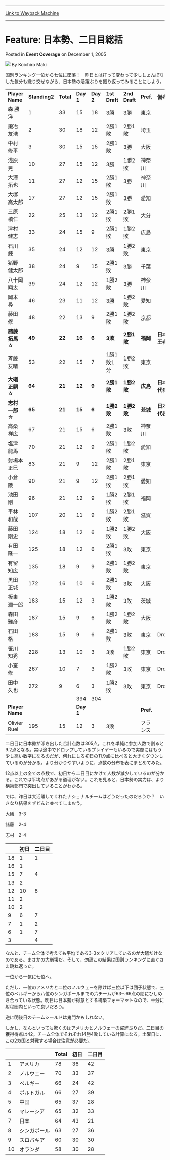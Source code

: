 
---
[Link to Wayback Machine](https://web.archive.org/web/20211208014852/https://magic.wizards.com/en/articles/archive/event-coverage/feature-%E6%97%A5%E6%9C%AC%E5%8B%A2%E3%80%81%E4%BA%8C%E6%97%A5%E7%9B%AE%E7%B7%8F%E6%8B%AC-2005-12-01)

[_metadata_:author]:- "Koichiro Maki"
[_metadata_:description]:- "国別ランキング一位から七位に墜落！　昨日とは打って変わって少ししょんぼりした気分も織り交ぜながら、日本勢の活躍ぶりを振り返ってみることにしよう。 Player Name Standing2 Total Day 1 Day 2 1st Draft 2nd Draft Pref."
[_metadata_:generator]:- "Drupal 7 (http://drupal.org)"
[_metadata_:node]:- "589361"
[_metadata_:publish_date]:- "2005-12-01"
[_metadata_:source]:- "div-main-content"
[_metadata_:title]:- "Feature: 日本勢、二日目総括"
[_metadata_:wayback_capture_timestamp]:- "2021-12-08 01:48:52"
[_metadata_:wayback_raw_url]:- "https://web.archive.org/web/20211208014852id_/https://magic.wizards.com/en/articles/archive/event-coverage/feature-%E6%97%A5%E6%9C%AC%E5%8B%A2%E3%80%81%E4%BA%8C%E6%97%A5%E7%9B%AE%E7%B7%8F%E6%8B%AC-2005-12-01"
[_metadata_:wayback_url]:- "https://magic.wizards.com/en/articles/archive/event-coverage/feature-%E6%97%A5%E6%9C%AC%E5%8B%A2%E3%80%81%E4%BA%8C%E6%97%A5%E7%9B%AE%E7%B7%8F%E6%8B%AC-2005-12-01"
---


Feature: 日本勢、二日目総括
==================



 Posted in **Event Coverage**
 on December 1, 2005 






![](https://media.magic.wizards.com/styles/auth_small/public/generic-avatar-150_120.png)
By Koichiro Maki












国別ランキング一位から七位に墜落！　昨日とは打って変わって少ししょんぼりした気分も織り交ぜながら、日本勢の活躍ぶりを振り返ってみることにしよう。




|  |  |  |  |  |  |  |  |  |
| --- | --- | --- | --- | --- | --- | --- | --- | --- |
| **Player Name** | **Standing2** | **Total** | **Day 1** | **Day 2** | **1st Draft** | **2nd Draft** | **Pref.** | **備考** |
| 森 勝洋 | 1 | 33 | 15 | 18 | 3勝 | 3勝 | 東京 |  |
| 鍛冶 友浩 | 2 | 30 | 18 | 12 | 2勝1敗 | 2勝1敗 | 埼玉 |  |
| 中村 修平 | 3 | 30 | 15 | 15 | 2勝1敗 | 3勝 | 大阪 |  |
| 浅原 晃 | 10 | 27 | 15 | 12 | 3勝 | 1勝2敗 | 神奈川 |  |
| 大澤 拓也 | 11 | 27 | 12 | 15 | 2勝1敗 | 3勝 | 神奈川 |  |
| 大塚 高太郎 | 17 | 27 | 12 | 15 | 2勝1敗 | 3勝 | 愛知 |  |
| 三原 槙仁 | 22 | 25 | 13 | 12 | 2勝1敗 | 2勝1敗 | 大分 |  |
| 津村 健志 | 33 | 24 | 15 | 9 | 2勝1敗 | 1勝2敗 | 広島 |  |
| 石川 錬 | 35 | 24 | 12 | 12 | 3勝 | 1勝2敗 | 東京 |  |
| 猪野 健太郎 | 38 | 24 | 9 | 15 | 2勝1敗 | 3勝 | 千葉 |  |
| 八十岡 翔太 | 39 | 24 | 12 | 12 | 1勝2敗 | 3勝 | 神奈川 |  |
| 岡本 尋 | 46 | 23 | 11 | 12 | 3勝 | 1勝2敗 | 愛知 |  |
| 藤田 修 | 48 | 22 | 13 | 9 | 2勝1敗 | 1勝2敗 | 京都 |  |
| **諸藤 拓馬　☆** | **49**  | **22**  | **16** | **6**  | **3敗** | **2勝1敗** | **福岡** | **日本王者** |
| 斉藤 友晴 | 53 | 22 | 15 | 7 | 1勝1敗1分 | 1勝2敗 | 東京 |  |
| **大礒 正嗣　☆** | **64** | **21** | **12**  | **9**  | **2勝1敗** | **1勝2敗** | **広島** | **日本代表** |
| **志村 一郎　☆** | **65**  | **21** | **15** | **6**  | **1勝2敗** | **1勝2敗** | **茨城** | **日本代表** |
| 高桑 祥広 | 67 | 21 | 15 | 6 | 2勝1敗 | 3敗 | 神奈川 |  |
| 塩津 龍馬 | 70 | 21 | 12 | 9 | 2勝1敗 | 1勝2敗 | 愛知 |  |
| 射場本 正巳 | 83 | 21 | 9 | 12 | 2勝1敗 | 2勝1敗 | 東京 |  |
| 小倉 陵 | 90 | 21 | 9 | 12 | 2勝1敗 | 2勝1敗 | 愛知 |  |
| 池田 剛 | 96 | 21 | 12 | 9 | 1勝2敗 | 2勝1敗 | 福岡 |  |
| 平林 和哉 | 107 | 20 | 11 | 9 | 1勝2敗 | 2勝1敗 | 滋賀 |  |
| 藤田 剛史 | 124 | 18 | 12 | 6 | 1勝2敗 | 1勝2敗 | 大阪 |  |
| 有田 隆一 | 125 | 18 | 12 | 6 | 2勝1敗 | 3敗 | 東京 |  |
| 有留 知広 | 135 | 18 | 9 | 9 | 2勝1敗 | 1勝2敗 | 東京 |  |
| 黒田 正城 | 172 | 16 | 10 | 6 | 2勝1敗 | 3敗 | 大阪 |  |
| 板東 潤一郎 | 183 | 15 | 12 | 3 | 1勝2敗 | 3敗 | 茨城 |  |
| 森田 雅彦 | 187 | 15 | 9 | 6 | 1勝2敗 | 1勝2敗 | 大阪 |  |
| 石田 格 | 183 | 15 | 9 | 6 | 2勝1敗 | 3敗 | 東京 | Drop |
| 笹川 知秀 | 228 | 13 | 10 | 3 | 3敗 | 1勝2敗 | 東京 | Drop |
| 小室 修 | 267 | 10 | 7 | 3 | 1勝2敗 | 3敗 | 東京 | Drop |
| 田中 久也 | 272 | 9 | 6 | 3 | 1勝2敗 | 3敗 | 東京 | Drop |
|  |  |  | 394 | 304 |  |  |  |  |
| **Player Name** |  |  | **Day 1** |  |  |  | **Pref.** |  |
| Olivier Ruel | 195 | 15 | 12 | 3 | 3敗 |  | フランス |  |

二日目に日本勢が叩き出した合計点数は305点。これを単純に参加人数で割ると9.2点となる。実は途中でドロップしているプレイヤーもいるので実際にはもう少し高い数字になるのだが、何れにしろ初日の11.9点に比べると大きくダウンしているのが分かる。より分かりやすいように、点数の分布を表にまとめてみた。


12点以上の全ての点数で、初日から二日目にかけて人数が減少しているのが分かる。これでは平均点があがる道理がない。これを見ると、日本勢の実力は、より構築部門で突出していることがわかる。


では、昨日は大活躍してくれたナショナルチームはどうだったのだろうか？　いきなり結果をずどんと並べてしまおう。


大礒　3-3  

諸藤　2-4  

志村　2-4




|  | **初日** | **二日目** |
| --- | --- | --- |
| 18 | 1 | 1 |
| 16 | 1 |  |
| 15 | 7 | 4 |
| 13 | 2 |  |
| 12 | 10 | 8 |
| 11 | 2 |  |
| 10 | 2 |  |
| 9 | 6 | 7 |
| 7 | 1 | 2 |
| 6 | 1 | 7 |
| 3 |  | 4 |

なんと、チーム全体で考えても平均である3-3をクリアしているのが大礒だけなのである。まさかの大崩壊だ。そして、勿論この結果は国別ランキングに直ぐさま跳ね返った。


一位から一気に七位へ。


ただし、一位のアメリカと二位のノルウェーを除けば三位以下は団子状態で、三位のベルギーから八位のシンガポールまでの六チームが63～66点の間にひしめき合っている状態。明日は日本勢が得意とする構築フォーマットなので、十分に射程圏内といって良いだろう。  

逆に明後日のチームシールドは鬼門かもしれない。


しかし、なんといっても驚くのはアメリカとノルウェーの躍進ぶりだ。二日目の獲得得点は42。チーム全体でそれぞれ14勝4敗している計算になる。土曜日に、この2カ国と対戦する場合は注意が必要だ。




|  |  | **Total** | **初日** | **二日目** |
| --- | --- | --- | --- | --- |
| 1 | アメリカ | 78 | 36 | 42 |
| 2 | ノルウェー | 70 | 33 | 37 |
| 3 | ベルギー | 66 | 24 | 42 |
| 4 | ポルトガル | 66 | 27 | 39 |
| 5 | 中国 | 65 | 37 | 28 |
| 6 | マレーシア | 65 | 32 | 33 |
| 7 | 日本 | 64 | 43 | 21 |
| 8 | シンガポール | 63 | 27 | 36 |
| 9 | スロバキア | 60 | 30 | 30 |
| 10 | オランダ | 58 | 30 | 28 |







